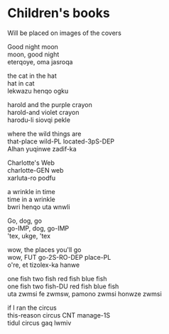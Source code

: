 # Children's books
Will be placed on images of the covers

Good night moon  
moon, good night  
eterqoye, oma jasroqa

the cat in the hat  
hat in cat  
lekwazu henqo ogku

harold and the purple crayon  
harold-and violet crayon  
harodu-li siovqi pekle

where the wild things are  
that-place wild-PL  located-3pS-DEP  
Alhan yuqinwe zadif-ka

Charlotte's Web  
charlotte-GEN web  
xarluta-ro podfu

a wrinkle in time  
time in a wrinkle  
bwri henqo uta wnwli

Go, dog, go  
go-IMP, dog, go-IMP  
'tex, ukge, 'tex

wow, the places you'll go  
wow, FUT go-2S-RO-DEP place-PL  
o're, et tizolex-ka hanwe

one fish two fish red fish blue fish  
one fish two fish-DU red fish blue fish  
uta zwmsi fe zwmsw, pamono zwmsi honwze zwmsi

if I ran the circus  
this-reason circus CNT manage-1S  
tidul circus gaq lwmiv
